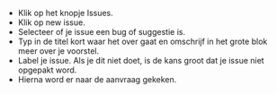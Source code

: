 
- Klik op het knopje Issues.
- Klik op new issue.
- Selecteer of je issue een bug of suggestie is.
- Typ in de titel kort waar het over gaat en omschrijf in het grote blok meer over je voorstel.
- Label je issue. Als je dit niet doet, is de kans groot dat je issue niet opgepakt word.
- Hierna word er naar de aanvraag gekeken.
